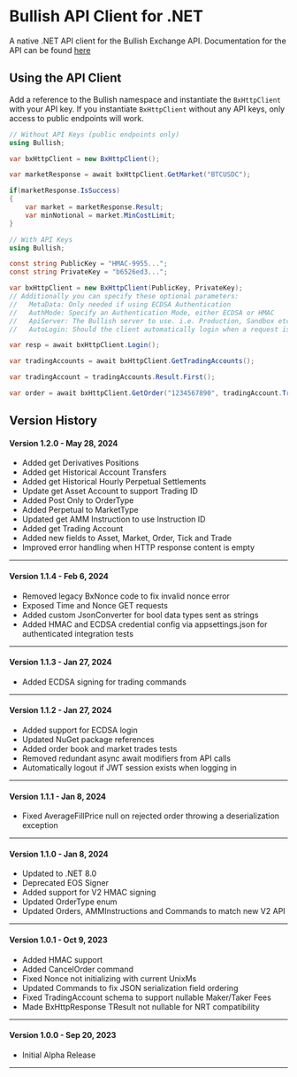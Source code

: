# Bullish API Client for .NET

A native .NET API client for the Bullish Exchange API. Documentation for the API can be found [here](https://api.exchange.bullish.com/docs/api/rest/)

## Using the API Client

Add a reference to the Bullish namespace and instantiate the `BxHttpClient` with your API key. If you instantiate `BxHttpClient` without any API keys, only access to public endpoints will work. 

```csharp
// Without API Keys (public endpoints only)
using Bullish;

var bxHttpClient = new BxHttpClient();

var marketResponse = await bxHttpClient.GetMarket("BTCUSDC");

if(marketResponse.IsSuccess)
{
    var market = marketResponse.Result;
    var minNotional = market.MinCostLimit;
}
```

```csharp
// With API Keys
using Bullish;

const string PublicKey = "HMAC-9955...";
const string PrivateKey = "b6526ed3...";

var bxHttpClient = new BxHttpClient(PublicKey, PrivateKey);
// Additionally you can specify these optional parameters:
//   MetaData: Only needed if using ECDSA Authentication 
//   AuthMode: Specify an Authentication Mode, either ECDSA or HMAC
//   ApiServer: The Bullish server to use. i.e. Production, Sandbox etc 
//   AutoLogin: Should the client automatically login when a request is made

var resp = await bxHttpClient.Login();

var tradingAccounts = await bxHttpClient.GetTradingAccounts();

var tradingAccount = tradingAccounts.Result.First();

var order = await bxHttpClient.GetOrder("1234567890", tradingAccount.TradingAccountId);
```

## Version History
#### Version 1.2.0 - May 28, 2024
- Added get Derivatives Positions
- Added get Historical Account Transfers
- Added get Historical Hourly Perpetual Settlements
- Update get Asset Account to support Trading ID
- Added Post Only to OrderType
- Added Perpetual to MarketType
- Updated get AMM Instruction to use Instruction ID
- Added get Trading Account
- Added new fields to Asset, Market, Order, Tick and Trade
- Improved error handling when HTTP response content is empty
---
#### Version 1.1.4 - Feb 6, 2024
- Removed legacy BxNonce code to fix invalid nonce error
- Exposed Time and Nonce GET requests
- Added custom JsonConverter for bool data types sent as strings
- Added HMAC and ECDSA credential config via appsettings.json for authenticated integration tests
---
#### Version 1.1.3 - Jan 27, 2024
- Added ECDSA signing for trading commands
---
#### Version 1.1.2 - Jan 27, 2024
- Added support for ECDSA login
- Updated NuGet package references
- Added order book and market trades tests
- Removed redundant async await modifiers from API calls
- Automatically logout if JWT session exists when logging in
---
#### Version 1.1.1 - Jan 8, 2024
- Fixed AverageFillPrice null on rejected order throwing a deserialization exception
---
#### Version 1.1.0 - Jan 8, 2024
- Updated to .NET 8.0
- Deprecated EOS Signer
- Added support for V2 HMAC signing 
- Updated OrderType enum
- Updated Orders, AMMInstructions and Commands to match new V2 API
---
#### Version 1.0.1 - Oct 9, 2023
- Added HMAC support
- Added CancelOrder command
- Fixed Nonce not initializing with current UnixMs
- Updated Commands to fix JSON serialization field ordering
- Fixed TradingAccount schema to support nullable Maker/Taker Fees
- Made BxHttpResponse TResult not nullable for NRT compatibility
---
#### Version 1.0.0 - Sep 20, 2023
- Initial Alpha Release
---